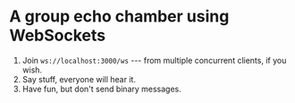 # A group echo chamber using WebSockets

1. Join `ws://localhost:3000/ws` --- from multiple concurrent clients, if you wish.
2. Say stuff, everyone will hear it.
3. Have fun, but don't send binary messages.
